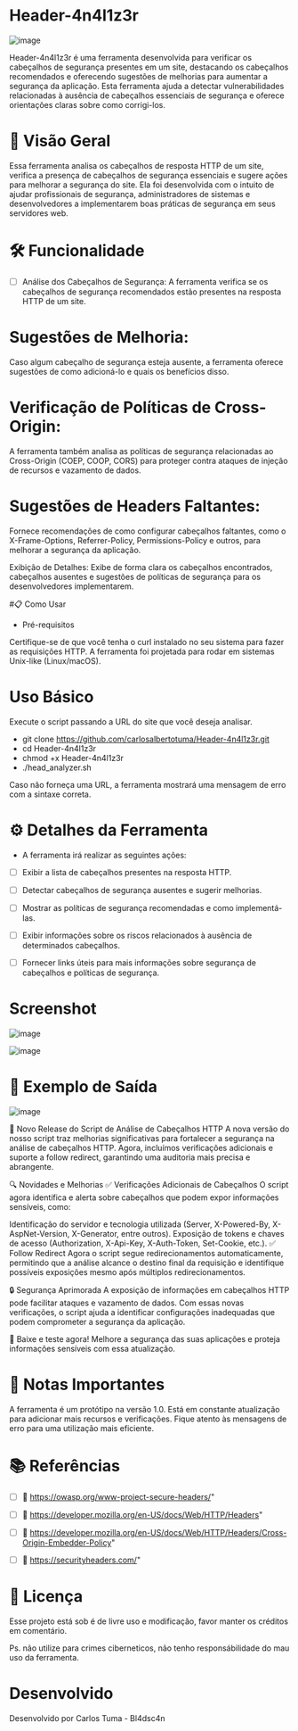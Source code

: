 # Header-4n4l1z3r

![image](https://github.com/user-attachments/assets/53a8f4bd-9b95-4965-a6f1-500261ec19cd)


Header-4n4l1z3r é uma ferramenta desenvolvida para verificar os cabeçalhos de segurança presentes em um site, destacando os cabeçalhos recomendados e oferecendo sugestões de melhorias para aumentar a segurança da aplicação. Esta ferramenta ajuda a detectar vulnerabilidades relacionadas à ausência de cabeçalhos essenciais de segurança e oferece orientações claras sobre como corrigi-los.

# 🚀 Visão Geral
Essa ferramenta analisa os cabeçalhos de resposta HTTP de um site, verifica a presença de cabeçalhos de segurança essenciais e sugere ações para melhorar a segurança do site. Ela foi desenvolvida com o intuito de ajudar profissionais de segurança, administradores de sistemas e desenvolvedores a implementarem boas práticas de segurança em seus servidores web.

# 🛠️ Funcionalidade
- [ ] Análise dos Cabeçalhos de Segurança:
A ferramenta verifica se os cabeçalhos de segurança recomendados estão presentes na resposta HTTP de um site.

# Sugestões de Melhoria:
Caso algum cabeçalho de segurança esteja ausente, a ferramenta oferece sugestões de como adicioná-lo e quais os benefícios disso.

# Verificação de Políticas de Cross-Origin:
A ferramenta também analisa as políticas de segurança relacionadas ao Cross-Origin (COEP, COOP, CORS) para proteger contra ataques de injeção de recursos e vazamento de dados.

# Sugestões de Headers Faltantes:
Fornece recomendações de como configurar cabeçalhos faltantes, como o X-Frame-Options, Referrer-Policy, Permissions-Policy e outros, para melhorar a segurança da aplicação.

Exibição de Detalhes:
Exibe de forma clara os cabeçalhos encontrados, cabeçalhos ausentes e sugestões de políticas de segurança para os desenvolvedores implementarem.

#📋 Como Usar

- Pré-requisitos

Certifique-se de que você tenha o curl instalado no seu sistema para fazer as requisições HTTP.
A ferramenta foi projetada para rodar em sistemas Unix-like (Linux/macOS).

# Uso Básico
Execute o script passando a URL do site que você deseja analisar.

- git clone https://github.com/carlosalbertotuma/Header-4n4l1z3r.git
- cd Header-4n4l1z3r
- chmod +x Header-4n4l1z3r
- ./head_analyzer.sh <URL>

Caso não forneça uma URL, a ferramenta mostrará uma mensagem de erro com a sintaxe correta.

# ⚙️ Detalhes da Ferramenta

- A ferramenta irá realizar as seguintes ações:

- [ ] Exibir a lista de cabeçalhos presentes na resposta HTTP.
- [ ] Detectar cabeçalhos de segurança ausentes e sugerir melhorias.
- [ ] Mostrar as políticas de segurança recomendadas e como implementá-las.
- [ ] Exibir informações sobre os riscos relacionados à ausência de determinados cabeçalhos.
- [ ] Fornecer links úteis para mais informações sobre segurança de cabeçalhos e políticas de segurança.


# Screenshot

![image](https://github.com/user-attachments/assets/5a0d2167-0bcc-433a-a577-5682994aeb29)

![image](https://github.com/user-attachments/assets/d927b5cb-9bde-46fa-a751-1f60ff0fd6bc)


# 🚨 Exemplo de Saída

![image](https://github.com/user-attachments/assets/ac709234-296d-4a0f-a1a5-691fabf847fe)

🚀 Novo Release do Script de Análise de Cabeçalhos HTTP
A nova versão do nosso script traz melhorias significativas para fortalecer a segurança na análise de cabeçalhos HTTP. Agora, incluímos verificações adicionais e suporte a follow redirect, garantindo uma auditoria mais precisa e abrangente.

🔍 Novidades e Melhorias
✅ Verificações Adicionais de Cabeçalhos
O script agora identifica e alerta sobre cabeçalhos que podem expor informações sensíveis, como:

Identificação do servidor e tecnologia utilizada (Server, X-Powered-By, X-AspNet-Version, X-Generator, entre outros).
Exposição de tokens e chaves de acesso (Authorization, X-Api-Key, X-Auth-Token, Set-Cookie, etc.).
✅ Follow Redirect
Agora o script segue redirecionamentos automaticamente, permitindo que a análise alcance o destino final da requisição e identifique possíveis exposições mesmo após múltiplos redirecionamentos.

🔒 Segurança Aprimorada
A exposição de informações em cabeçalhos HTTP pode facilitar ataques e vazamento de dados. Com essas novas verificações, o script ajuda a identificar configurações inadequadas que podem comprometer a segurança da aplicação.

📌 Baixe e teste agora! Melhore a segurança das suas aplicações e proteja informações sensíveis com essa atualização.

# 📝 Notas Importantes
A ferramenta é um protótipo na versão 1.0.
Está em constante atualização para adicionar mais recursos e verificações.
Fique atento às mensagens de erro para uma utilização mais eficiente.


# 📚 Referências
- [ ] 🔗 https://owasp.org/www-project-secure-headers/"
- [ ] 🔗 https://developer.mozilla.org/en-US/docs/Web/HTTP/Headers"
- [ ] 🔗 https://developer.mozilla.org/en-US/docs/Web/HTTP/Headers/Cross-Origin-Embedder-Policy"
- [ ] 🔗 https://securityheaders.com/"


# 📝 Licença

Esse projeto está sob é de livre uso e modificação, favor manter os créditos em comentário.
 
Ps. não utilize para crimes ciberneticos, não tenho responsábilidade do mau uso da ferramenta.

# Desenvolvido

Desenvolvido por Carlos Tuma - Bl4dsc4n
